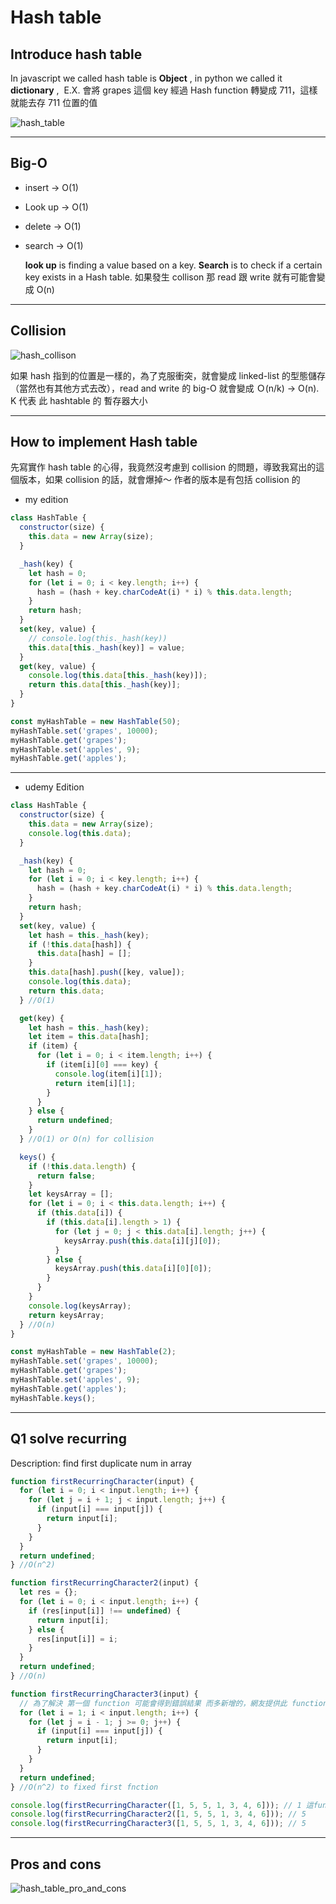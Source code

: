 # Hash table

## Introduce hash table

​In javascript we called hash table is **Object** , in python we called it **dictionary** ,
​ E.X. 會將 grapes 這個 key 經過 Hash function 轉變成 711，這樣就能去存 711 位置的值

![hash_table](./image/hash_table.png)

---

## Big-O

- insert -> O(1)

- Look up -> O(1)

- delete -> O(1)

- search -> O(1)

  **look up** is finding a value based on a key. **Search** is to check if a certain key exists in a Hash table.
  如果發生 collison 那 read 跟 write 就有可能會變成 O(n)

---

## Collision

![hash_collison](./image/hash_collison.png)

如果 hash 指到的位置是一樣的，為了克服衝突，就會變成 linked-list 的型態儲存（當然也有其他方式去改），read and write 的 big-O 就會變成 Ｏ(n/k) -> O(n). K 代表 此 hashtable 的 暫存器大小

---

## How to implement Hash table

先寫實作 hash table 的心得，我竟然沒考慮到 collision 的問題，導致我寫出的這個版本，如果 collision 的話，就會爆掉～
作者的版本是有包括 collision 的

- my edition

```javascript
class HashTable {
  constructor(size) {
    this.data = new Array(size);
  }

  _hash(key) {
    let hash = 0;
    for (let i = 0; i < key.length; i++) {
      hash = (hash + key.charCodeAt(i) * i) % this.data.length;
    }
    return hash;
  }
  set(key, value) {
    // console.log(this._hash(key))
    this.data[this._hash(key)] = value;
  }
  get(key, value) {
    console.log(this.data[this._hash(key)]);
    return this.data[this._hash(key)];
  }
}

const myHashTable = new HashTable(50);
myHashTable.set('grapes', 10000);
myHashTable.get('grapes');
myHashTable.set('apples', 9);
myHashTable.get('apples');
```

---

- udemy Edition

```javascript
class HashTable {
  constructor(size) {
    this.data = new Array(size);
    console.log(this.data);
  }

  _hash(key) {
    let hash = 0;
    for (let i = 0; i < key.length; i++) {
      hash = (hash + key.charCodeAt(i) * i) % this.data.length;
    }
    return hash;
  }
  set(key, value) {
    let hash = this._hash(key);
    if (!this.data[hash]) {
      this.data[hash] = [];
    }
    this.data[hash].push([key, value]);
    console.log(this.data);
    return this.data;
  } //O(1)

  get(key) {
    let hash = this._hash(key);
    let item = this.data[hash];
    if (item) {
      for (let i = 0; i < item.length; i++) {
        if (item[i][0] === key) {
          console.log(item[i][1]);
          return item[i][1];
        }
      }
    } else {
      return undefined;
    }
  } //O(1) or O(n) for collision

  keys() {
    if (!this.data.length) {
      return false;
    }
    let keysArray = [];
    for (let i = 0; i < this.data.length; i++) {
      if (this.data[i]) {
        if (this.data[i].length > 1) {
          for (let j = 0; j < this.data[i].length; j++) {
            keysArray.push(this.data[i][j][0]);
          }
        } else {
          keysArray.push(this.data[i][0][0]);
        }
      }
    }
    console.log(keysArray);
    return keysArray;
  } //O(n)
}

const myHashTable = new HashTable(2);
myHashTable.set('grapes', 10000);
myHashTable.get('grapes');
myHashTable.set('apples', 9);
myHashTable.get('apples');
myHashTable.keys();
```

---

## Q1 solve recurring

Description: find first duplicate num in array

```javascript
function firstRecurringCharacter(input) {
  for (let i = 0; i < input.length; i++) {
    for (let j = i + 1; j < input.length; j++) {
      if (input[i] === input[j]) {
        return input[i];
      }
    }
  }
  return undefined;
} //O(n^2)

function firstRecurringCharacter2(input) {
  let res = {};
  for (let i = 0; i < input.length; i++) {
    if (res[input[i]] !== undefined) {
      return input[i];
    } else {
      res[input[i]] = i;
    }
  }
  return undefined;
} //O(n)

function firstRecurringCharacter3(input) {
  // 為了解決 第一個 function 可能會得到錯誤結果 而多新增的，網友提供此 function
  for (let i = 1; i < input.length; i++) {
    for (let j = i - 1; j >= 0; j++) {
      if (input[i] === input[j]) {
        return input[i];
      }
    }
  }
  return undefined;
} //O(n^2) to fixed first fnction

console.log(firstRecurringCharacter([1, 5, 5, 1, 3, 4, 6])); // 1 這function 在某些條件下會拿到跟別人不一樣的結果 要注意
console.log(firstRecurringCharacter2([1, 5, 5, 1, 3, 4, 6])); // 5
console.log(firstRecurringCharacter3([1, 5, 5, 1, 3, 4, 6])); // 5
```

---

## Pros and cons

![hash_table_pro_and_cons](./image/hash_table_pro_and_cons.png)
